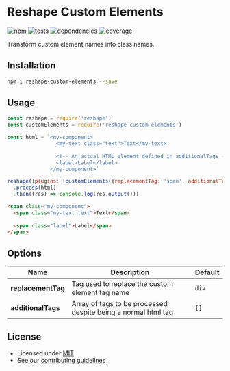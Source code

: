 # Reshape Custom Elements

[![npm](https://img.shields.io/npm/v/reshape-custom-elements.svg?style=flat-square)](https://npmjs.com/package/reshape-custom-elements)
[![tests](https://img.shields.io/travis/reshape/custom-elements.svg?style=flat-square)](https://travis-ci.org/reshape/custom-elements?branch=master)
[![dependencies](https://img.shields.io/david/reshape/custom-elements.svg?style=flat-square)](https://david-dm.org/reshape/custom-elements)
[![coverage](https://img.shields.io/coveralls/reshape/custom-elements.svg?style=flat-square)](https://coveralls.io/r/reshape/custom-elements?branch=master)

Transform custom element names into class names.

## Installation

```sh
npm i reshape-custom-elements --save
```

## Usage

```js
const reshape = require('reshape')
const customElements = require('reshape-custom-elements')

const html = `<my-component>
                <my-text class="text">Text</my-text>
                
                <!-- An actual HTML element defined in additionalTags -->
                <label>Label</label>
              </my-component>`

reshape({plugins: [customElements({replacementTag: 'span', additionalTags: ['label']})]})
  .process(html)
  .then((res) => console.log(res.output()))
```

```html
<span class="my-component">
  <span class="my-text text">Text</span>
  
  <span class="label">Label</span>
</span>
```

## Options

| Name | Description | Default |
| ---- | ----------- | ------- |
| **replacementTag** | Tag used to replace the custom element tag name | `div` |
| **additionalTags** | Array of tags to be processed despite being a normal html tag | `[]`

## License

- Licensed under [MIT](LICENCE.md)
- See our [contributing guidelines](contributing.md)
